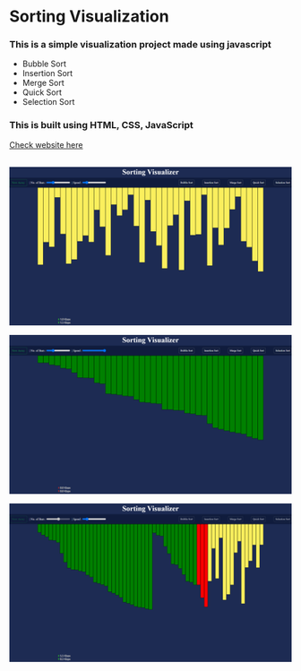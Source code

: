 <h1>Sorting Visualization</h1>
<h3>This is a simple visualization project made using javascript</h3>
<ul>
<li>Bubble Sort</li>
<li>Insertion Sort</li>
<li>Merge Sort</li>
<li>Quick Sort</li>
<li>Selection Sort</li>
</ul>
<h3>This is built using HTML, CSS, JavaScript</h3>

<a href="https://visual-sort-magic.netlify.app/" >Check website here</a>
<br>
<br>

![img1](https://github.com/riteshbongarde08/Sorting-Visualizer/blob/master/img/img1.png)

![img2](https://github.com/riteshbongarde08/Sorting-Visualizer/blob/master/img/img2.png)

![img3](https://github.com/riteshbongarde08/Sorting-Visualizer/blob/master/img/img3.png)
